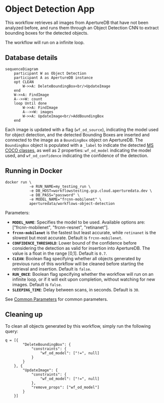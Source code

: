 # Object Detection App

This workflow retrieves all images from ApertureDB that have not been
analyzed before, and runs them through an Object Detection CNN to
extract bounding boxes for the detected objects.

The workflow will run on a infinite loop.

## Database details

```mermaid
sequenceDiagram
    participant W as Object Detection
    participant A as ApertureDB instance
    opt CLEAN
        W->>A: DeleteBoundingBox<br/>UpdateImage
    end
    W->>A: FindImage
    A-->>W: count
    loop Until done
        W->>A: FindImage
        A-->>W: images
        W->>A: UpdateImage<br/>AddBoundingBox
    end
```

Each image is updated with a flag (`wf_od_source`), indicating the model
used for object detection, and the detected Bounding Boxes
are inserted and connected to the image as a `BoundingBox` object on ApertureDB.
The `BoundingBox` object is populated with a `_label` to indicate the detected
[MS COCO classes](https://github.com/amikelive/coco-labels/blob/master/coco-labels-2014_2017.txt),
as well as 2 properties: `wf_od_model` indicating the model used,
and `wf_od_confidence` indicating the confidence of the detection.

## Running in Docker

```
docker run \
           -e RUN_NAME=my_testing_run \
           -e DB_HOST=workflowstesting.gcp.cloud.aperturedata.dev \
           -e DB_PASS="password" \
           -e MODEL_NAME="frcnn-mobilenet" \
           aperturedata/workflows-object-detection
```

Parameters:
* **`MODEL_NAME`**: Specifies the model to be used.
Available options are: ["frcnn-mobilenet", "frcnn-resnet", "retinanet"].
* **`frcnn-mobilenet`** is the fastest but least accurate, while `retinanet` is
the slowest but most accurate. Default is `frcnn-mobilenet`.
* **`CONFIDENCE_THRESHOLD`**: Lower bound of the confidence before considering the detection
as valid for insertion into ApertureDB. The value is a float in the range [0,1].
Default is `0.7`.
* **`CLEAN`**: Boolean flag specifying whether all objects generated by previous runs
of this workflow will be cleaned before starting the retrieval and insertion.
Default is `false`.
* **`RUN_ONCE`**: Boolean flag specifying whether the workflow will run on an infinite
loop, or if it will exit upon completion, without watching for new images.
Default is `false`.
* **`SLEEPING_TIME`**: Delay between scans, in seconds. Default is `30`.

See [Common Parameters](../../README.md#common-parameters) for common parameters.

## Cleaning up

To clean all objects generated by this workflow, simply run the following query:

```
q = [{
        "DeleteBoundingBox": {
            "constraints": {
                "wf_od_model": ["!=", null]
            }
        }
    }, {
        "UpdateImage": {
            "constraints": {
                "wf_od_model": ["!=", null]
            },
            "remove_props": ["wf_od_model"]
        }
    }]
```
